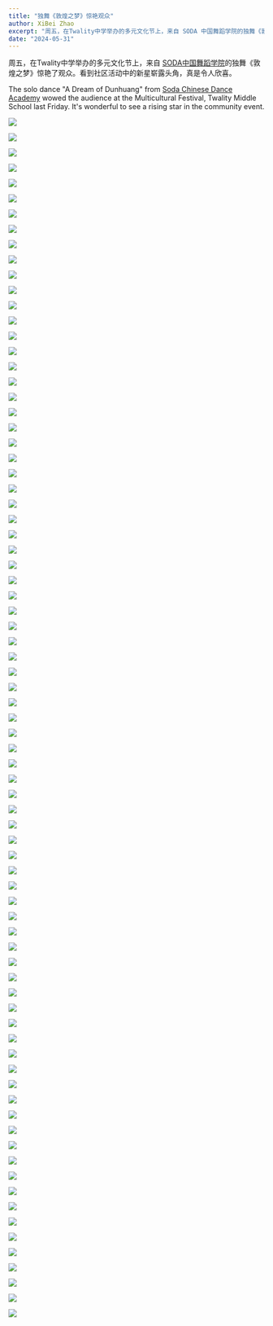 ```yaml
---
title: "独舞《敦煌之梦》惊艳观众"
author: XiBei Zhao
excerpt: "周五，在Twality中学举办的多元文化节上，来自 SODA 中国舞蹈学院的独舞《敦煌之梦》惊艳了观众。看到社区活动中的新星崭露头角，真是令人欣喜。"
date: "2024-05-31"
---
```


周五，在Twality中学举办的多元文化节上，来自 [SODA中国舞蹈学院](https://www.sodadance.com/)的独舞《敦煌之梦》惊艳了观众。看到社区活动中的新星崭露头角，真是令人欣喜。

The solo dance "A Dream of Dunhuang" from [Soda Chinese Dance Academy](https://www.sodadance.com/) wowed the audience at the Multicultural Festival, Twality Middle School last Friday. It's wonderful to see a rising star in the community event.

![](https://res.cloudinary.com/dhngj18do/image/upload/f_auto,q_auto/v1/images/447883482_446532878011800_5887169477875729733_n)

![](https://res.cloudinary.com/dhngj18do/image/upload/f_auto,q_auto/v1/images/447706664_446532254678529_3473260363823572773_n)

![](https://res.cloudinary.com/dhngj18do/image/upload/f_auto,q_auto/v1/images/447883194_446532228011865_617341802552136252_n)

![](https://res.cloudinary.com/dhngj18do/image/upload/f_auto,q_auto/v1/images/447697907_446532291345192_9021327438943523750_n)

![](https://res.cloudinary.com/dhngj18do/image/upload/f_auto,q_auto/v1/images/447697417_446533784678376_2256878629308024642_n)

![](https://res.cloudinary.com/dhngj18do/image/upload/f_auto,q_auto/v1/images/447702125_446532311345190_1899814572468284303_n)

![](https://res.cloudinary.com/dhngj18do/image/upload/f_auto,q_auto/v1/images/447702205_446532548011833_2097515224762936280_n)

![](https://res.cloudinary.com/dhngj18do/image/upload/f_auto,q_auto/v1/images/447710005_446532528011835_5321559020452122839_n)

![](https://res.cloudinary.com/dhngj18do/image/upload/f_auto,q_auto/v1/images/447702105_446532508011837_4086555654701841337_n)

![](https://res.cloudinary.com/dhngj18do/image/upload/f_auto,q_auto/v1/images/447878529_446532588011829_7121113279729692261_n)

![](https://res.cloudinary.com/dhngj18do/image/upload/f_auto,q_auto/v1/images/447702138_446532621345159_8254084089876517873_n)

![](https://res.cloudinary.com/dhngj18do/image/upload/f_auto,q_auto/v1/images/447702128_446532634678491_328045247714951144_n)

![](https://res.cloudinary.com/dhngj18do/image/upload/f_auto,q_auto/v1/images/447697746_446532678011820_3902829131330096818_n)

![](https://res.cloudinary.com/dhngj18do/image/upload/f_auto,q_auto/v1/images/447697303_446532724678482_1807464501357981797_n)

![](https://res.cloudinary.com/dhngj18do/image/upload/f_auto,q_auto/v1/images/447702294_446532748011813_3626879524657945313_n)

![](https://res.cloudinary.com/dhngj18do/image/upload/f_auto,q_auto/v1/images/447872807_446532771345144_3806123080173232107_n)

![](https://res.cloudinary.com/dhngj18do/image/upload/f_auto,q_auto/v1/images/447701647_446532828011805_3484390434964044977_n)

![](https://res.cloudinary.com/dhngj18do/image/upload/f_auto,q_auto/v1/images/447698006_446532854678469_3009968273760960898_n)

![](https://res.cloudinary.com/dhngj18do/image/upload/f_auto,q_auto/v1/images/447706810_446532938011794_5252849166681518155_n)

![](https://res.cloudinary.com/dhngj18do/image/upload/f_auto,q_auto/v1/images/447709883_446532954678459_6931071172210532224_n)

![](https://res.cloudinary.com/dhngj18do/image/upload/f_auto,q_auto/v1/images/447867344_446532978011790_380915937158299476_n)

![](https://res.cloudinary.com/dhngj18do/image/upload/f_auto,q_auto/v1/images/447701419_446533031345118_5025719183409021785_n)

![](https://res.cloudinary.com/dhngj18do/image/upload/f_auto,q_auto/v1/images/447697530_446533064678448_408858948989719847_n)

![](https://res.cloudinary.com/dhngj18do/image/upload/f_auto,q_auto/v1/images/447706300_446533058011782_9127273453249809219_n)

![](https://res.cloudinary.com/dhngj18do/image/upload/f_auto,q_auto/v1/images/447701294_446533124678442_6257360285656697080_n)

![](https://res.cloudinary.com/dhngj18do/image/upload/f_auto,q_auto/v1/images/447701904_446533164678438_3205605062911790956_n)

![](https://res.cloudinary.com/dhngj18do/image/upload/f_auto,q_auto/v1/images/447880594_446533181345103_8263944107470052661_n)

![](https://res.cloudinary.com/dhngj18do/image/upload/f_auto,q_auto/v1/images/447701338_446533224678432_5522186899538118293_n)

![](https://res.cloudinary.com/dhngj18do/image/upload/f_auto,q_auto/v1/images/447697745_446533261345095_6879819594582911901_n)

![](https://res.cloudinary.com/dhngj18do/image/upload/f_auto,q_auto/v1/images/447696896_446533324678422_3281570388590658264_n)

![](https://res.cloudinary.com/dhngj18do/image/upload/f_auto,q_auto/v1/images/447696915_446532084678546_2756040168470813118_n)

![](https://res.cloudinary.com/dhngj18do/image/upload/f_auto,q_auto/v1/images/447878658_446532128011875_3574724459740029491_n)

![](https://res.cloudinary.com/dhngj18do/image/upload/f_auto,q_auto/v1/images/447701276_446532104678544_9063601172354950607_n)

![](https://res.cloudinary.com/dhngj18do/image/upload/f_auto,q_auto/v1/images/447705901_446533308011757_3450569525186889868_n)

![](https://res.cloudinary.com/dhngj18do/image/upload/f_auto,q_auto/v1/images/447701162_446533354678419_850210167855313041_n)

![](https://res.cloudinary.com/dhngj18do/image/upload/f_auto,q_auto/v1/images/447701190_446533404678414_922276411824770619_n)

![](https://res.cloudinary.com/dhngj18do/image/upload/f_auto,q_auto/v1/images/447701797_446533431345078_4295457667777975360_n)

![](https://res.cloudinary.com/dhngj18do/image/upload/f_auto,q_auto/v1/images/447701198_446533454678409_4127821806531559476_n)

![](https://res.cloudinary.com/dhngj18do/image/upload/f_auto,q_auto/v1/images/447701218_446533538011734_5349676930012651263_n)

![](https://res.cloudinary.com/dhngj18do/image/upload/f_auto,q_auto/v1/images/447701823_446533558011732_5639049032898015901_n)

![](https://res.cloudinary.com/dhngj18do/image/upload/f_auto,q_auto/v1/images/447713619_446533578011730_4580892385563841947_n)

![](https://res.cloudinary.com/dhngj18do/image/upload/f_auto,q_auto/v1/images/447702131_446533631345058_5364205107445397433_n)

![](https://res.cloudinary.com/dhngj18do/image/upload/f_auto,q_auto/v1/images/447701588_446533674678387_1330157114961740675_n)

![](https://res.cloudinary.com/dhngj18do/image/upload/f_auto,q_auto/v1/images/447697931_446533688011719_8486956947651357780_n)

![](https://res.cloudinary.com/dhngj18do/image/upload/f_auto,q_auto/v1/images/441899822_446533731345048_191559527250960771_n)

![](https://res.cloudinary.com/dhngj18do/image/upload/f_auto,q_auto/v1/images/447697936_446533804678374_3368913385843362224_n)

![](https://res.cloudinary.com/dhngj18do/image/upload/f_auto,q_auto/v1/images/447875762_446533821345039_600409855877699668_n)

![](https://res.cloudinary.com/dhngj18do/image/upload/f_auto,q_auto/v1/images/447878738_446533878011700_6681160941344293174_n)

![](https://res.cloudinary.com/dhngj18do/image/upload/f_auto,q_auto/v1/images/447697446_446533898011698_4970747818422316704_n)

![](https://res.cloudinary.com/dhngj18do/image/upload/f_auto,q_auto/v1/images/447702538_446533911345030_1203767264110177118_n)

![](https://res.cloudinary.com/dhngj18do/image/upload/f_auto,q_auto/v1/images/447710144_446533981345023_8121112788084531497_n)

![](https://res.cloudinary.com/dhngj18do/image/upload/f_auto,q_auto/v1/images/447709862_446534031345018_4545838824050121784_n)

![](https://res.cloudinary.com/dhngj18do/image/upload/f_auto,q_auto/v1/images/447697955_446534021345019_621038673005181079_n)

![](https://res.cloudinary.com/dhngj18do/image/upload/f_auto,q_auto/v1/images/447701590_446534058011682_4870276259033340281_n)

![](https://res.cloudinary.com/dhngj18do/image/upload/f_auto,q_auto/v1/images/447702163_446534141345007_564947637084712230_n)

![](https://res.cloudinary.com/dhngj18do/image/upload/f_auto,q_auto/v1/images/447701819_446534128011675_9188049869309294337_n)

![](https://res.cloudinary.com/dhngj18do/image/upload/f_auto,q_auto/v1/images/445469132_446534174678337_7558231833997286017_n)

![](https://res.cloudinary.com/dhngj18do/image/upload/f_auto,q_auto/v1/images/447701921_446534228011665_4792054077186789956_n)

![](https://res.cloudinary.com/dhngj18do/image/upload/f_auto,q_auto/v1/images/447705770_446534254678329_5351729324164169515_n)

![](https://res.cloudinary.com/dhngj18do/image/upload/f_auto,q_auto/v1/images/447702409_446534274678327_4457659686702476874_n)

![](https://res.cloudinary.com/dhngj18do/image/upload/f_auto,q_auto/v1/images/447880679_446534314678323_675110530839486332_n)

![](https://res.cloudinary.com/dhngj18do/image/upload/f_auto,q_auto/v1/images/447697144_446534338011654_8241566275818349739_n)

![](https://res.cloudinary.com/dhngj18do/image/upload/f_auto,q_auto/v1/images/447881255_446534364678318_5611952573774094555_n)

![](https://res.cloudinary.com/dhngj18do/image/upload/f_auto,q_auto/v1/images/447701646_446534401344981_7865731087601536620_n)

![](https://res.cloudinary.com/dhngj18do/image/upload/f_auto,q_auto/v1/images/447701437_446534458011642_6263471077156047887_n)

![](https://res.cloudinary.com/dhngj18do/image/upload/f_auto,q_auto/v1/images/447697558_446534518011636_7830346795371539805_n)

![](https://res.cloudinary.com/dhngj18do/image/upload/f_auto,q_auto/v1/images/447701894_446534488011639_2416984572892038665_n)

![](https://res.cloudinary.com/dhngj18do/image/upload/f_auto,q_auto/v1/images/447705783_446534538011634_2222817588411172218_n)

![](https://res.cloudinary.com/dhngj18do/image/upload/f_auto,q_auto/v1/images/447697634_446534578011630_8017717992632266183_n)

![](https://res.cloudinary.com/dhngj18do/image/upload/f_auto,q_auto/v1/images/447693592_446534608011627_2465682086067808632_n)

![](https://res.cloudinary.com/dhngj18do/image/upload/f_auto,q_auto/v1/images/447875692_446534638011624_5935602884235184071_n)

![](https://res.cloudinary.com/dhngj18do/image/upload/f_auto,q_auto/v1/images/447867554_446532174678537_4820627199618134949_n)

![](https://res.cloudinary.com/dhngj18do/image/upload/f_auto,q_auto/v1/images/447710182_446532204678534_8483252848854709949_n)

![](https://res.cloudinary.com/dhngj18do/image/upload/f_auto,q_auto/v1/images/447878015_446534674678287_5279959000774262042_n)

![](https://res.cloudinary.com/dhngj18do/image/upload/f_auto,q_auto/v1/images/447702045_446532268011861_3360292550924826698_n)

![](https://res.cloudinary.com/dhngj18do/image/upload/f_auto,q_auto/v1/images/447697951_446532341345187_9003596878976409972_n)

![](https://res.cloudinary.com/dhngj18do/image/upload/f_auto,q_auto/v1/images/447706630_446532378011850_6003827184417323783_n)

![](https://res.cloudinary.com/dhngj18do/image/upload/f_auto,q_auto/v1/images/447698058_446532428011845_5750744706470724385_n)

![](https://res.cloudinary.com/dhngj18do/image/upload/f_auto,q_auto/v1/images/447697652_446534714678283_6939246728365836326_n)
